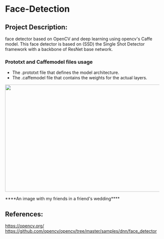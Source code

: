 # Face-Detection

## Project Description:

face detector based on OpenCV and deep learning using opencv's Caffe model. This face detector is based on (SSD) the Single Shot Detector framework with a backbone of ResNet base network.


### Prototxt and Caffemodel files usage
- The .prototxt file that defines the model architecture.
- The .caffemodel file that contains the weights for the actual layers.



<p align="center">
 <img  width="700" height="350" src="https://github.com/anasbadawy/Face-Detection/blob/master/testResult.png">
</p>
****An image with my friends in a friend's wedding****


## References:
https://opencv.org/
https://github.com/opencv/opencv/tree/master/samples/dnn/face_detector
